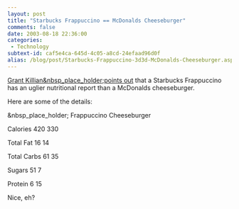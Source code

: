 ```yaml
---
layout: post
title: "Starbucks Frappuccino == McDonalds Cheeseburger"
comments: false
date: 2003-08-18 22:36:00
categories:
 - Technology
subtext-id: caf5e4ca-645d-4c05-a8cd-24efaad96d0f
alias: /blog/post/Starbucks-Frappuccino-3d3d-McDonalds-Cheeseburger.aspx
---
```



[Grant Killian&nbsp_place_holder;points out](http://dotnetjunkies.com/WebLog/grant.killian/posts/1113.aspx) that a Starbucks Frappuccino has an uglier nutritional report than a McDonalds cheeseburger.

Here are some of the details:

&nbsp_place_holder;
Frappuccino
Cheeseburger

Calories
420
330

Total Fat
16
14

Total Carbs
61
35

Sugars
51
7

Protein
6
15

Nice, eh?
